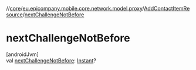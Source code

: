 //[core](../../../index.md)/[eu.epicompany.mobile.core.network.model.proxy](../index.md)/[AddContactItemResource](index.md)/[nextChallengeNotBefore](next-challenge-not-before.md)

# nextChallengeNotBefore

[androidJvm]\
val [nextChallengeNotBefore](next-challenge-not-before.md): [Instant](https://developer.android.com/reference/kotlin/java/time/Instant.html)?
